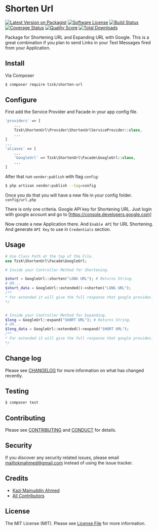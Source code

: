 # Shorten Url

[![Latest Version on Packagist][ico-version]][link-packagist]
[![Software License][ico-license]](LICENSE.md)
[![Build Status][ico-travis]][link-travis]
[![Coverage Status][ico-scrutinizer]][link-scrutinizer]
[![Quality Score][ico-code-quality]][link-code-quality]
[![Total Downloads][ico-downloads]][link-downloads]


Package for Shortening URL and Expanding URL with Google.
This  is a great combination if you plan to send Links in 
your Text Messages fired from your Application.


## Install

Via Composer

``` bash
$ composer require tzsk/shorten-url
```


## Configure

First add the Service Provider and Facade in your app config file.

``` php
'providers' => [
    ...
    Tzsk\ShortenUrl\Provider\ShortenUrlServiceProvider::class,
    ...
]
...
'aliases' => [
    ...
    'GoogleUrl' => Tzsk\ShortenUrl\Facade\GoogleUrl::class,
    ...
]
```

After that run `vendor:publish` with flag `config`:

```bash
$ php artisan vendor:publish --tag=config
```

Once you do that you will have a new file in your config folder. 
`config/url.php`

There is only one criteria. Google API key for Shortening URL.
Just login with google account and go to [https://console.developers.google.com]

Now create a new Application there. And `Enable API` for URL Shortening. 
And generate `API Key` to use in `Credentials` section. 


## Usage

``` php
# Use Class Path at the top of the File.
use Tzsk\ShortenUrl\Facade\GoogleUrl;

# Inside your Controller Method for Shortening.

$short = GoogleUrl::shorten("LONG URL"); # Returns String.
# OR...
$short_data = GoogleUrl::extended()->shorten("LONG URL");
/**
* For extended it will give the full response that google provides.
*/


# Inside your Controller Method for Expanding.
$long = GoogleUrl::expand("SHORT URL"); # Returns String.
# OR...
$long_data = GoogleUrl::extended()->expand("SHORT URL");
/**
* For extended it will give the full response that google provides.
*/
```

## Change log

Please see [CHANGELOG](CHANGELOG.md) for more information on what has changed recently.

## Testing

``` bash
$ composer test
```

## Contributing

Please see [CONTRIBUTING](CONTRIBUTING.md) and [CONDUCT](CONDUCT.md) for details.

## Security

If you discover any security related issues, please email mailtokmahmed@gmail.com instead of using the issue tracker.

## Credits

- [Kazi Mainuddin Ahmed][link-author]
- [All Contributors][link-contributors]

## License

The MIT License (MIT). Please see [License File](LICENSE.md) for more information.

[ico-version]: https://img.shields.io/packagist/v/tzsk/shorten-url.svg?style=flat-square
[ico-license]: https://img.shields.io/badge/license-MIT-brightgreen.svg?style=flat-square
[ico-travis]: https://img.shields.io/travis/tzsk/shorten-url/master.svg?style=flat-square
[ico-scrutinizer]: https://img.shields.io/scrutinizer/coverage/g/tzsk/shorten-url.svg?style=flat-square
[ico-code-quality]: https://img.shields.io/scrutinizer/g/tzsk/shorten-url.svg?style=flat-square
[ico-downloads]: https://img.shields.io/packagist/dt/tzsk/shorten-url.svg?style=flat-square

[link-packagist]: https://packagist.org/packages/tzsk/shorten-url
[link-travis]: https://travis-ci.org/tzsk/shorten-url
[link-scrutinizer]: https://scrutinizer-ci.com/g/tzsk/shorten-url/code-structure
[link-code-quality]: https://scrutinizer-ci.com/g/tzsk/shorten-url
[link-downloads]: https://packagist.org/packages/tzsk/shorten-url
[link-author]: https://github.com/tzsk
[link-contributors]: ../../contributors
